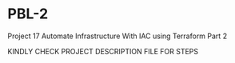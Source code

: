 # PBL-2
Project 17 Automate Infrastructure With IAC using Terraform Part 2

KINDLY CHECK PROJECT DESCRIPTION FILE FOR STEPS
